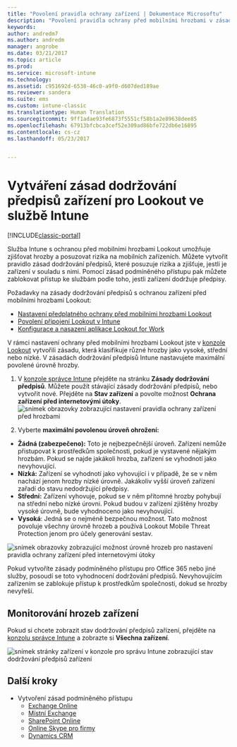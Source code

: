 ```yaml
---
title: "Povolení pravidla ochrany zařízení | Dokumentace Microsoftu"
description: "Povolení pravidla ochrany před mobilními hrozbami v zásadách dodržování předpisů zařízení."
keywords: 
author: andredm7
ms.author: andredm
manager: angrobe
ms.date: 03/21/2017
ms.topic: article
ms.prod: 
ms.service: microsoft-intune
ms.technology: 
ms.assetid: c951692d-6538-46c0-a9f0-d607ded189ae
ms.reviewer: sandera
ms.suite: ems
ms.custom: intune-classic
ms.translationtype: Human Translation
ms.sourcegitcommit: 9ff1adae93fe6873f5551cf58b1a2e89638dee85
ms.openlocfilehash: 67913bfcbca3cef52e309ad86bfe722db6e16895
ms.contentlocale: cs-cz
ms.lasthandoff: 05/23/2017


---
```


# <a name="create-lookout-device-compliance-policy-in-intune"></a>Vytváření zásad dodržování předpisů zařízení pro Lookout ve službě Intune

[!INCLUDE[classic-portal](../includes/classic-portal.md)]

Služba Intune s ochranou před mobilními hrozbami Lookout umožňuje zjišťovat hrozby a posuzovat rizika na mobilních zařízeních. Můžete vytvořit pravidlo zásad dodržování předpisů, které posuzuje rizika a zjišťuje, jestli je zařízení v souladu s nimi. Pomocí zásad podmíněného přístupu pak můžete zablokovat přístup ke službám podle toho, jestli zařízení dodržuje předpisy.

Požadavky na zásady dodržování předpisů s ochranou zařízení před mobilními hrozbami Lookout:

- [Nastavení předplatného ochrany před mobilními hrozbami Lookout](setup-your-lookout-mtd-subscription.md)
- [Povolení připojení Lookout v Intune](enable-lookout-mtd-connection.md)
- [Konfigurace a nasazení aplikace Lookout for Work](configure-deploy-lookout-for-work-app.md)

V rámci nastavení ochrany před mobilními hrozbami Lookout jste v [konzole Lookout](https://aad.lookout.com) vytvořili zásadu, která klasifikuje různé hrozby jako vysoké, střední nebo nízké. V zásadách dodržování předpisů Intune nastavujete maximální povolené úrovně hrozby.

1. V [konzole správce Intune](https://manage.microsoft.com) přejděte na stránku **Zásady dodržování předpisů**. Můžete použít stávající zásady dodržování předpisů, nebo vytvořit nové. Přejděte na **Stav zařízení** a povolte možnost **Ochrana zařízení před internetovými útoky**.
  ![snímek obrazovky zobrazující nastavení pravidla ochrany zařízení před hrozbami](../media/mtp/mtp-compliance-policy-rule.png)

2. Vyberte **maximální povolenou úroveň ohrožení:**
  * **Žádná (zabezpečeno):** Toto je nejbezpečnější úroveň.  Zařízení nemůže přistupovat k prostředkům společnosti, pokud je vystavené nějakým hrozbám.  Pokud se najde jakákoli hrozba, zařízení se vyhodnotí jako nevyhovující.  
  * **Nízká:** Zařízení se vyhodnotí jako vyhovující i v případě, že se v něm nachází jenom hrozby nízké úrovně. Jakákoliv vyšší úroveň zařízení zařadí do stavu nedodržující předpisy.
  * **Střední:** Zařízení vyhovuje, pokud se v něm přítomné hrozby pohybují na střední nebo nízké úrovni. Pokud budou v zařízení zjištěny hrozby vysoké úrovně, bude vyhodnoceno jako nevyhovující.
  * **Vysoká**: Jedná se o nejméně bezpečnou možnost. Tato možnost povoluje všechny úrovně hrozeb a používá Lookout Mobile Threat Protection jenom pro účely generování sestav.

![snímek obrazovky zobrazující možnost úrovně hrozeb pro nastavení pravidla ochrany zařízení před internetovými útoky](../media/mtp/mtp-compliance-policy-setting.png)

Pokud vytvoříte zásady podmíněného přístupu pro Office 365 nebo jiné služby, posoudí se toto vyhodnocení dodržování předpisů. Nevyhovujícím zařízením se zablokuje přístup k prostředkům společnosti, dokud se hrozby nevyřeší.

## <a name="monitor-device-threats"></a>Monitorování hrozeb zařízení
Pokud si chcete zobrazit stav dodržování předpisů zařízení, přejděte na [konzolu správce Intune](https://manage.microsoft.com) a zobrazte si **Všechna zařízení**.

![snímek stránky zařízení v konzole pro správu Intune zobrazující stav dodržování předpisů zařízení](../media/mtp/mtp-device-status-intune-console.png)

## <a name="next-steps"></a>Další kroky
* Vytvoření zásad podmíněného přístupu
  * [Exchange Online](restrict-access-to-exchange-online-with-microsoft-intune.md)
  * [Místní Exchange](restrict-access-to-exchange-onpremises-with-microsoft-intune.md)
  * [SharePoint Online](restrict-access-to-sharepoint-online-with-microsoft-intune.md)
  * [Online Skype pro firmy](restrict-access-to-skype-for-business-online-with-microsoft-intune.md)
  * [Dynamics CRM](restrict-access-to-dynamics-crm-online-with-microsoft-intune.md)

